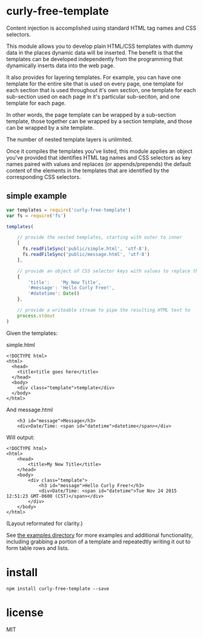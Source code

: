# curly-free-template

Content injection is accomplished using standard HTML tag names and CSS selectors.

This module allows you to develop plain HTML/CSS templates with dummy data in the places dynamic
data will be inserted. The benefit is that the templates can be developed independently from the
programming that dynamically inserts data into the web page.

It also provides for layering templates. For example, you can have one template for the entire site that is
used on every page, one template for each section that is used throughout it's own section, one
template for each sub-section used on each page in it's particular sub-seciton, and one template for
each page.

In other words, the page template can be wrapped by a sub-section template, those together can
be wrapped by a section template, and those can be wrapped by a site template.

The number of nested template layers is unlimited.

Once it compiles the templates you've listed, this module applies an object you've provided that
identifies HTML tag names and CSS selectors as key names paired with values and replaces (or
appends/prepends) the default content of the elements in the templates that are identified by
the corresponding CSS selectors.

## simple example

``` js
var templates = require('curly-free-template')
var fs = require('fs')

templates(

    // provide the nested templates, starting with outer to inner
    [
      fs.readFileSync('public/simple.html', 'utf-8'),
      fs.readFileSync('public/message.html', 'utf-8')
    ],

    // provide an object of CSS selector keys with values to replace the default template text
    {
        'title':    'My New Title',
        '#message': 'Hello Curly Free!',
        '#datetime': Date()
    },

    // provide a writeable stream to pipe the resulting HTML text to
    process.stdout
)
```

Given the templates:

simple.html
```
<!DOCTYPE html>
<html>
  <head>
    <title>title goes here</title>
  </head>
  <body>
    <div class="template">template</div>
  </body>
</html>
```

And message.html
```
    <h3 id="message">Message</h3>
    <div>Date/Time: <span id="datetime">datetime</span></div>
```

Will output:
```
<!DOCTYPE html>
<html>
    <head>
        <title>My New Title</title>
    </head>
    <body>
        <div class="template">
            <h3 id="message">Hello Curly Free!</h3>
            <div>Date/Time: <span id="datetime">Tue Nov 24 2015 12:51:23 GMT-0600 (CST)</span></div>
        </div>
    </body>
</html>
```
(Layout reformated for clarity.)

See [the examples directory](https://github.com/bloodyKnuckles/curly-free-template/tree/master/examples)
for more examples and additional functionality, including grabbing a portion of a template and
repeatedtly writing it out to form table rows and lists.

# install

`npm install curly-free-template --save`

# license

MIT
